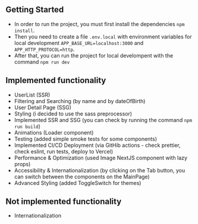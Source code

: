 ## Getting Started

- In order to run the project, you must first install the dependencies `npm install`.
- Then you need to create a file `.env.local` with environment variables for local development `APP_BASE_URL=localhost:3000` and `APP_HTTP_PROTOCOL=http`.
- After that, you can run the project for local develompent with the command `npm run dev`

## Implemented functionality

- UserList (SSR)
- Filtering and Searching (by name and by dateOfBirth)
- User Detail Page (SSG)
- Styling (i decided to use the sass preprocessor)
- Implemented SSR and SSG (you can check by running the command `npm run build`)
- Animations (Loader component)
- Testing (added simple smoke tests for some components)
- Implemented CI/CD Deployment (via GitHib actions - check prettier, check eslint, run tests, deploy to Vercel)
- Performance & Optimization (used Image NextJS component with lazy props)
- Accessibility & Internationalization (by clicking on the Tab button, you can switch between the components on the MainPage)
- Advanced Styling (added ToggleSwitch for themes)

## Not implemented functionality

- Internationalization
